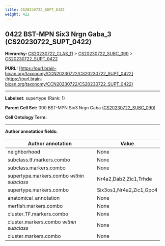```yaml
---
title: CS20230722_SUPT_0422
weight: 422
---
```

## 0422 BST-MPN Six3 Nrgn Gaba_3 (CS20230722_SUPT_0422)
<b>Hierarchy: </b>
[CS20230722_CLAS_11](../CS20230722_CLAS_11) >
[CS20230722_SUBC_090](../CS20230722_SUBC_090) >
[CS20230722_SUPT_0422](../CS20230722_SUPT_0422)

**PURL:** [https://purl.brain-bican.org/taxonomy/CCN20230722/CS20230722_SUPT_0422](https://purl.brain-bican.org/taxonomy/CCN20230722/CS20230722_SUPT_0422)

---


**Labelset:** supertype (Rank: 1)

**Parent Cell Set:** 090 BST-MPN Six3 Nrgn Gaba ([CS20230722_SUBC_090](../CS20230722_SUBC_090))



**Cell Ontology Term:** 

[MARKER GENES.]: #


---

[TRANSFERRED ANNOTATIONS.]: #


[AUTHOR ANNOTATION FIELDS.]: #


**Author annotation fields:**

| Author annotation | Value |
|-------------------|-------|
|neighborhood|None|
|subclass.tf.markers.combo|None|
|subclass.markers.combo|None|
|supertype.markers.combo _within subclass_|Nr4a2,Dab2,Zic1,Trhde|
|supertype.markers.combo|Six3os1,Nr4a2,Zic1,Gpc4|
|anatomical_annotation|None|
|merfish.markers.combo|None|
|cluster.TF.markers.combo|None|
|cluster.markers.combo _within subclass_|None|
|cluster.markers.combo|None|
